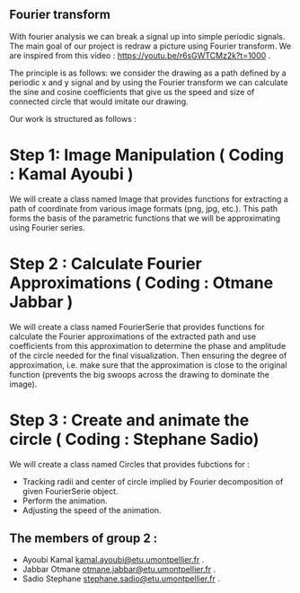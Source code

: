 
## Fourier transform 

With fourier analysis we can break a signal up into simple periodic signals. The main goal of our project is redraw a picture using Fourier transform. We are inspired from this video : https://youtu.be/r6sGWTCMz2k?t=1000 .

The principle is as follows: we consider the drawing as a path defined by a periodic x and y signal and by using the Fourier transform we can calculate the sine and cosine  coefficients that give us the speed and size of connected circle that would imitate our drawing.

Our work is structured as follows : 

# Step 1: Image Manipulation ( Coding : Kamal Ayoubi )

We will create a class named Image that provides functions for extracting a path of coordinate from various image formats (png, jpg, etc.). This path forms the basis of the parametric functions that we will be approximating using Fourier series.

# Step 2 : Calculate Fourier Approximations ( Coding :  Otmane  Jabbar )

We will create a class named FourierSerie that provides functions for calculate the Fourier approximations of the extracted path and use coefficients from this approximation to determine the phase and amplitude of the circle needed for the final visualization. Then ensuring the degree of approximation, i.e.  make sure that the approximation is close to the original function (prevents the big swoops across the drawing to dominate the image).


# Step 3 : Create and animate the circle ( Coding : Stephane  Sadio)

We will create a class named Circles that provides fubctions for : 

   - Tracking radii and center of circle implied by  Fourier decomposition of given FourierSerie object.
   - Perform the  animation.
   - Adjusting the speed of the animation. 

##   The members of group 2  : 

   - Ayoubi	Kamal	kamal.ayoubi@etu.umontpellier.fr .
   - Jabbar	Otmane	otmane.jabbar@etu.umontpellier.fr .
   - Sadio	Stephane  stephane.sadio@etu.umontpellier.fr .